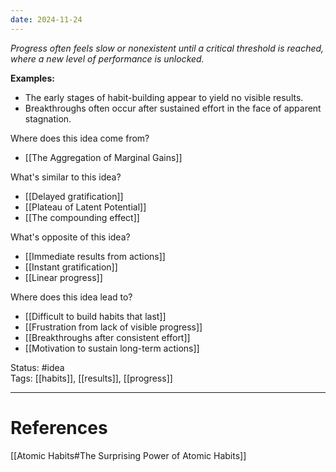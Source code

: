 ```yaml
---
date: 2024-11-24
---
```

_Progress often feels slow or nonexistent until a critical threshold is reached, where a new level of performance is unlocked._

**Examples:**
- The early stages of habit-building appear to yield no visible results.
- Breakthroughs often occur after sustained effort in the face of apparent stagnation.

Where does this idea come from?  
- [[The Aggregation of Marginal Gains]]

What's similar to this idea?  
- [[Delayed gratification]]
- [[Plateau of Latent Potential]]
- [[The compounding effect]]

What's opposite of this idea?  
- [[Immediate results from actions]]
- [[Instant gratification]]
- [[Linear progress]]

Where does this idea lead to?  
- [[Difficult to build habits that last]]
- [[Frustration from lack of visible progress]]
- [[Breakthroughs after consistent effort]]
- [[Motivation to sustain long-term actions]]

Status: #idea  
Tags: [[habits]], [[results]], [[progress]]

---
# References
[[Atomic Habits#The Surprising Power of Atomic Habits]]